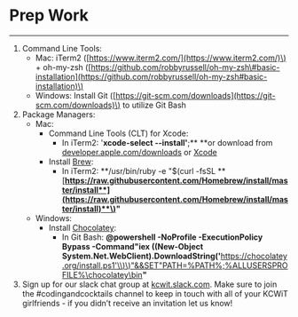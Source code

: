 # Prep Work

---

1. Command Line Tools:
   * Mac: iTerm2 \([https://www.iterm2.com/](https://www.iterm2.com/)\) + oh-my-zsh \([https://github.com/robbyrussell/oh-my-zsh\#basic-installation](https://github.com/robbyrussell/oh-my-zsh#basic-installation)\)
   * Windows: Install Git \([https://git-scm.com/downloads](https://git-scm.com/downloads)\) to utilize Git Bash
2. Package Managers:
   * Mac:
     * Command Line Tools \(CLT\) for Xcode:
       * In iTerm2: '**xcode-select --install'**;** **or download from [developer.apple.com/downloads](https://developer.apple.com/downloads) or [Xcode](https://itunes.apple.com/us/app/xcode/id497799835)
     * Install [Brew](http://brew.sh/):
       * In iTerm2: **/usr/bin/ruby -e "$\(curl -fsSL **[**https://raw.githubusercontent.com/Homebrew/install/master/install**](https://raw.githubusercontent.com/Homebrew/install/master/install)**\)"**
   * Windows:
     * Install [Chocolatey](https://chocolatey.org/): 
       * In Git Bash: **@powershell -NoProfile -ExecutionPolicy Bypass -Command"iex \(\(New-Object System.Net.WebClient\).DownloadString\('**[https://chocolatey.org/install.ps1'\\)\\)"&&SET"PATH=%PATH%;%ALLUSERSPROFILE%\chocolatey\bin](https://chocolatey.org/install.ps1'\)\)"&&SET"PATH=%PATH%;%ALLUSERSPROFILE%\chocolatey\bin)**"**
3. Sign up for our slack chat group at [kcwit.slack.com](http://kcwit.slack.com). Make sure to join the \#codingandcocktails channel to keep in touch with all of your KCWiT girlfriends - if you didn’t receive an invitation let us know!



